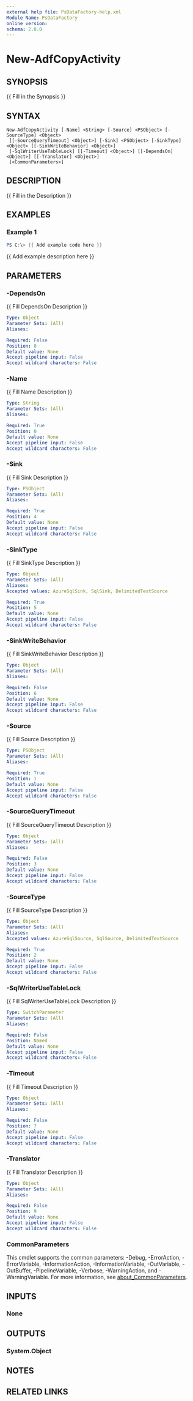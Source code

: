 ```yaml
---
external help file: PsDataFactory-help.xml
Module Name: PsDataFactory
online version:
schema: 2.0.0
---
```


# New-AdfCopyActivity

## SYNOPSIS
{{ Fill in the Synopsis }}

## SYNTAX

```
New-AdfCopyActivity [-Name] <String> [-Source] <PSObject> [-SourceType] <Object>
 [[-SourceQueryTimeout] <Object>] [-Sink] <PSObject> [-SinkType] <Object> [[-SinkWriteBehavior] <Object>]
 [-SqlWriterUseTableLock] [[-Timeout] <Object>] [[-DependsOn] <Object>] [[-Translator] <Object>]
 [<CommonParameters>]
```

## DESCRIPTION
{{ Fill in the Description }}

## EXAMPLES

### Example 1
```powershell
PS C:\> {{ Add example code here }}
```

{{ Add example description here }}

## PARAMETERS

### -DependsOn
{{ Fill DependsOn Description }}

```yaml
Type: Object
Parameter Sets: (All)
Aliases:

Required: False
Position: 8
Default value: None
Accept pipeline input: False
Accept wildcard characters: False
```

### -Name
{{ Fill Name Description }}

```yaml
Type: String
Parameter Sets: (All)
Aliases:

Required: True
Position: 0
Default value: None
Accept pipeline input: False
Accept wildcard characters: False
```

### -Sink
{{ Fill Sink Description }}

```yaml
Type: PSObject
Parameter Sets: (All)
Aliases:

Required: True
Position: 4
Default value: None
Accept pipeline input: False
Accept wildcard characters: False
```

### -SinkType
{{ Fill SinkType Description }}

```yaml
Type: Object
Parameter Sets: (All)
Aliases:
Accepted values: AzureSqlSink, SqlSink, DelimitedTextSource

Required: True
Position: 5
Default value: None
Accept pipeline input: False
Accept wildcard characters: False
```

### -SinkWriteBehavior
{{ Fill SinkWriteBehavior Description }}

```yaml
Type: Object
Parameter Sets: (All)
Aliases:

Required: False
Position: 6
Default value: None
Accept pipeline input: False
Accept wildcard characters: False
```

### -Source
{{ Fill Source Description }}

```yaml
Type: PSObject
Parameter Sets: (All)
Aliases:

Required: True
Position: 1
Default value: None
Accept pipeline input: False
Accept wildcard characters: False
```

### -SourceQueryTimeout
{{ Fill SourceQueryTimeout Description }}

```yaml
Type: Object
Parameter Sets: (All)
Aliases:

Required: False
Position: 3
Default value: None
Accept pipeline input: False
Accept wildcard characters: False
```

### -SourceType
{{ Fill SourceType Description }}

```yaml
Type: Object
Parameter Sets: (All)
Aliases:
Accepted values: AzureSqlSource, SqlSource, DelimitedTextSource

Required: True
Position: 2
Default value: None
Accept pipeline input: False
Accept wildcard characters: False
```

### -SqlWriterUseTableLock
{{ Fill SqlWriterUseTableLock Description }}

```yaml
Type: SwitchParameter
Parameter Sets: (All)
Aliases:

Required: False
Position: Named
Default value: None
Accept pipeline input: False
Accept wildcard characters: False
```

### -Timeout
{{ Fill Timeout Description }}

```yaml
Type: Object
Parameter Sets: (All)
Aliases:

Required: False
Position: 7
Default value: None
Accept pipeline input: False
Accept wildcard characters: False
```

### -Translator
{{ Fill Translator Description }}

```yaml
Type: Object
Parameter Sets: (All)
Aliases:

Required: False
Position: 9
Default value: None
Accept pipeline input: False
Accept wildcard characters: False
```

### CommonParameters
This cmdlet supports the common parameters: -Debug, -ErrorAction, -ErrorVariable, -InformationAction, -InformationVariable, -OutVariable, -OutBuffer, -PipelineVariable, -Verbose, -WarningAction, and -WarningVariable. For more information, see [about_CommonParameters](http://go.microsoft.com/fwlink/?LinkID=113216).

## INPUTS

### None

## OUTPUTS

### System.Object
## NOTES

## RELATED LINKS
